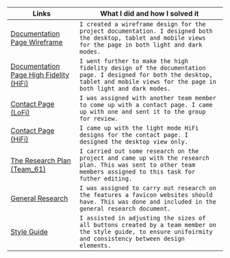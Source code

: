 | Links                           | What I did and how I solved it                                                                                              |
| ------------------------------ | -------------------------------------------------------------------------------------------------------- |
|  <a href="https://www.figma.com/file/o4y5GIMFBSftDRnjNsLyuA/Documentation-page" target="_blank">Documentation Page Wireframe </a>    | `I created a wireframe design for the project documentation. I designed both the desktop, tablet and mobile views for the page in both light and dark modes.` 
|  <a href="https://www.figma.com/file/o4y5GIMFBSftDRnjNsLyuA/Documentation-page?node-id=0%3A1" target="_blank">Documentation Page High Fidelity (HiFi) </a>    | `I went further to make the high fidelity design of the documentation page. I designed for both the desktop, tablet and mobile views for the page in both light and dark modes.` 
|  <a href="https://www.figma.com/file/lYCg4mhQoUlJZ2HReus4b6/Contact-Page-(Draft)" target="_blank">Contact Page (LoFi) </a>    | `I was assigned with another team member to come up with a contact page. I came up with one and sent it to the group for review.` 
|  <a href="https://www.figma.com/file/lYCg4mhQoUlJZ2HReus4b6/Contact-Page-(Draft)" target="_blank">Contact Page (HiFi) </a>    | `I came up with the light mode HiFi designs for the contact page. I designed the desktop view only.`
|  <a href="https://docs.google.com/document/d/1iPOrgBsVoZLxWLDlNoKJTO68XdPQKQkox_z0x3UbDsI/edit?usp=sharing" target="_blank">The Research Plan (Team_61) </a>    | `I carried out some research on the project and came up with the research plan. This was sent to other team members assigned to this task for futher editing. `
|  <a href="https://docs.google.com/document/d/1J7jvr_cC2xHMY3fqC1iIx4ISejJeYngvs3YTUyIvJDg/edit?usp=sharing" target="_blank">General Research </a>    | `I was assigned to carry out research on the features a favicon websites should have. This was done and included in the general research document.`
|  <a href="https://www.figma.com/file/m7bJFJCSTaLcm7APr3gs9W/Style-Guides?node-id=0%3A1" target="_blank">Style Guide </a>    | `I assisted in adjusting the sizes of all buttons created by a team member on the style guide, to ensure unifoirmity and consistency between design elements.`
